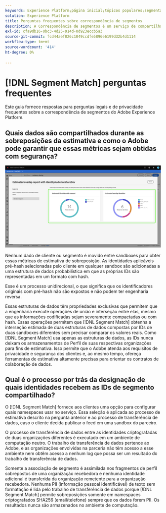 ```yaml
---
keywords: Experience Platform;página inicial;tópicos populares;segmentação;Segmentação;Correspondência de segmentos;correspondência de segmentos
solution: Experience Platform
title: Perguntas frequentes sobre correspondência de segmentos
description: A Correspondência de segmentos é um serviço de compartilhamento de segmentos no Adobe Experience Platform que permite que dois ou mais usuários da Platform troquem dados de segmento de maneira segura, controlada e compatível com a privacidade.
exl-id: cfa9db16-0bc3-4d25-914d-0d923eccb5a3
source-git-commit: fcd44aef026c1049ccdfe5896e6199d32b4d1114
workflow-type: tm+mt
source-wordcount: '414'
ht-degree: 0%

---
```


# [!DNL Segment Match] perguntas frequentes

Este guia fornece respostas para perguntas legais e de privacidade frequentes sobre a correspondência de segmentos do Adobe Experience Platform.

## Quais dados são compartilhados durante as sobreposições da estimativa e como o Adobe pode garantir que essas métricas sejam obtidas com segurança?

![overlap-report.png](./images/overlap-report.png)

Nenhum dado de cliente ou segmento é movido entre sandboxes para obter essas métricas de estimativa de sobreposição. As identidades aplicáveis pré-hash selecionadas pelo cliente em qualquer sandbox são adicionadas a uma estrutura de dados probabilística em que as próprias IDs são representadas em um formato com hash.

Esse é um processo unidirecional, o que significa que os identificadores originais com pré-hash não são expostos e não podem ter engenharia reversa.

Essas estruturas de dados têm propriedades exclusivas que permitem que a engenharia execute operações de união e interseção entre elas, mesmo que as informações codificadas sejam severamente compactadas ou com hash. Essas operações permitem que [!DNL Segment Match] obtenha a interseção estimada de duas estruturas de dados compostas por IDs de duas sandboxes diferentes sem precisar comparar os valores reais. Como [!DNL Segment Match] usa apenas as estruturas de dados, as IDs nunca deixam os armazenamentos de Perfil de suas respectivas organizações para fins de estimativa. Isso permite que o Adobe atenda aos requisitos de privacidade e segurança dos clientes e, ao mesmo tempo, ofereça ferramentas de estimativa altamente precisas para orientar os contratos de colaboração de dados.

## Qual é o processo por trás da designação de quais identidades recebem as IDs de segmento compartilhado?

O [!DNL Segment Match] fornece aos clientes uma opção para configurar quais namespaces usar no serviço. Essa seleção é aplicada ao processo de estimativa descrito na pergunta anterior e ao processo de transferência de dados, caso o cliente decida publicar o feed em uma sandbox do parceiro.

O processo de transferência de dados entre as identidades criptografadas de duas organizações diferentes é executado em um ambiente de computação neutro. O trabalho de transferência de dados pertence ao Adobe, e as organizações envolvidas na parceria não têm acesso a esse ambiente nem obtêm acesso a nenhum log que possa ser um resultado do trabalho de transferência de dados.

Somente a associação de segmento é assimilada nos fragmentos de perfil sobrepostos de uma organização recebedora e nenhuma identidade adicional é transferida da organização remetente para a organização recebedora. Nenhuma PII (informação pessoal identificável) de texto sem formatação é lida pelo trabalho de transferência de dados porque [!DNL Segment Match] permite sobreposições somente em namespaces criptografados SHA256 (email/telefone) sempre que os dados forem PII. Os resultados nunca são armazenados no ambiente de computação.
